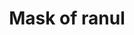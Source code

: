 ---
layout: item
title: Mask of ranul
item-id: 23522
datatable: true
id: 23522
name: "Mask of ranul"
members: true
lowalch: 2000
highalch: 3000
examine: "A creepy mask worn during a blood moon."
monsters:
  - id: 2145
    name: "Undead Druid"
    members: true
    combat_level: 105
    wiki_url: "https://oldschool.runescape.wiki/w/Undead_Druid"
    drops:
      - quantity: "1"
        rarity: 0.001
    image: "https://oldschool.runescape.wiki/images/thumb/9/93/Undead_Druid.png/230px-Undead_Druid.png?35e76"
---